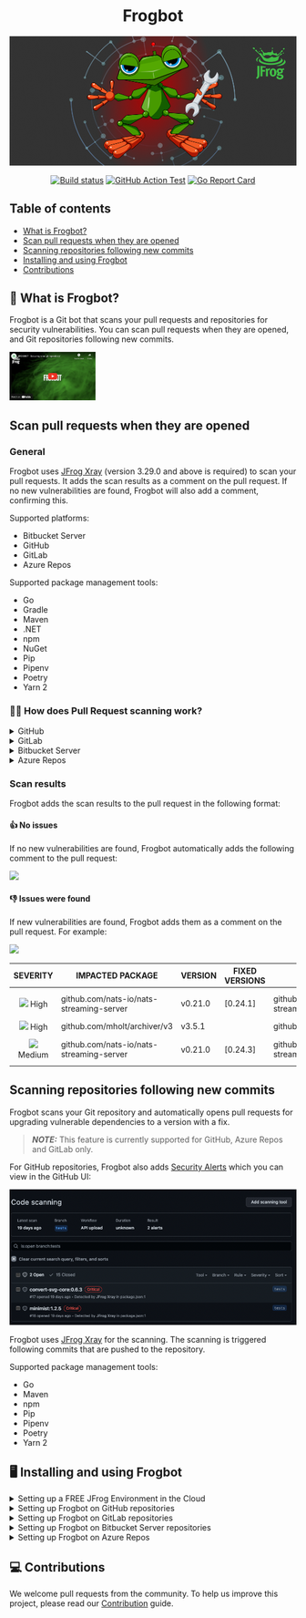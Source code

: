 <div align="center">
   
# Frogbot

[![Frogbot](images/frogbot-intro.png)](#readme)

[![Build status](https://github.com/jfrog/frogbot/actions/workflows/test.yml/badge.svg)](https://github.com/jfrog/frogbot/actions/workflows/test.yml) [![GitHub Action Test](https://github.com/jfrog/frogbot/actions/workflows/action-test.yml/badge.svg)](https://github.com/jfrog/frogbot/actions/workflows/action-test.yml)
[![Go Report Card](https://goreportcard.com/badge/github.com/jfrog/frogbot)](https://goreportcard.com/report/github.com/jfrog/frogbot)

</div>

## Table of contents
- [What is Frogbot?](#what-is-frogbot)
- [Scan pull requests when they are opened](#scan-pull-requests-when-they-are-opened)
- [Scanning repositories following new commits](#scanning-repositories-following-new-commits)
- [Installing and using Frogbot](#installing-and-using-frogbot)
- [Contributions](#contributions)

<div id="what-is-frogbot"></div>

## 🤖 What is Frogbot?
Frogbot is a Git bot that scans your pull requests and repositories for security vulnerabilities. You can scan pull requests when they are opened, and Git repositories following new commits.

<a href="https://www.youtube.com/watch?v=aw-AAxtAVwY"><img width="30%" src="./images/frogbot-screencast.png"></a>

## Scan pull requests when they are opened
### General 
Frogbot uses [JFrog Xray](https://jfrog.com/xray/) (version 3.29.0 and above is required) to scan your pull requests. It adds the scan results as a comment on the pull request. If no new vulnerabilities are found, Frogbot will also add a comment, confirming this.

Supported platforms:
- Bitbucket Server
- GitHub
- GitLab
- Azure Repos

Supported package management tools:
- Go
- Gradle
- Maven
- .NET
- npm
- NuGet
- Pip
- Pipenv
- Poetry
- Yarn 2

### 🕵️‍♀️ How does Pull Request scanning work?
<details>
  <summary>GitHub</summary>

After you create a new pull request, the maintainer of the Git repository can trigger Frogbot to scan the pull request from the pull request UI. 

> **_NOTE:_** The scan output will include only new vulnerabilities added by the pull request.
> Vulnerabilities that aren't new, and existed in the code before the pull request was created, will not be included in
> the
> report. In order to include all of the vulnerabilities in the report, including older ones that weren't added by this
> PR, use the JF_INCLUDE_ALL_VULNERABILITIES environment variable.

The Frogbot GitHub scan workflow is:
1. The developer opens a pull request.
2. The Frogbot workflow automatically gets triggered and a [GitHub environment](https://docs.github.com/en/actions/deployment/targeting-different-environments/using-environments-for-deployment#creating-an-environment) named `frogbot` becomes pending for the maintainer's approval.

[![](./images/github-pending-deployment.png)](#running-frogbot-on-github)

3. The maintainer of the repository reviews the pull request and approves the scan: [![](./images/github-deployment.gif)](#running-frogbot-on-github)
4. Frogbot can be triggered again following new commits, by repeating steps 2 and 3.

</details>

<details>
  <summary>GitLab</summary>

After you create a new merge request, the maintainer of the Git repository can trigger Frogbot to scan the merge request from the merge request UI. 

> **_NOTE:_** The scan output will include only new vulnerabilities added by the merge request.
> Vulnerabilities that aren't new, and existed in the code before the merge request was created, will not be included in
> the
> report. In order to include all of the vulnerabilities in the report, including older ones that weren't added by this
> merge request, use the JF_INCLUDE_ALL_VULNERABILITIES environment variable.

The Frogbot GitLab flow is as follows: 
1. The developer opens a merge request.
2. The maintainer of the repository reviews the merge request and approves the scan by trigerring the manual *frogbot-scan* job.
3. Frogbot is then triggered by the job, it scans the merge request, and adds a comment with the scan results.
4. Frogbot can be triggered again following new commits, by triggering the *frogbot-scan* job again.
[GitLab CI Run Button](./images/gitlab-run-button.png)

</details>

<details>
  <summary>Bitbucket Server</summary>

After you create a new pull request, Frogbot will automatically scan it.

> **_NOTE:_** The scan output will include only new vulnerabilities added by the pull request.
> Vulnerabilities that aren't new, and existed in the code before the pull request was created, will not be included in
> the
> report. In order to include all the vulnerabilities in the report, including older ones that weren't added by this
> PR, use the JF_INCLUDE_ALL_VULNERABILITIES environment variable.

The Frogbot scan on Bitbucket Server workflow:

1. The developer opens a pull request.
2. Frogbot scans the pull request and adds a comment with the scan results.
3. Frogbot can be triggered again following new commits, by adding a comment with the `rescan` text.

</details>

<details>
  <summary>Azure Repos</summary>

After you create a new pull request, Frogbot will automatically scan it.

1. For pull request scanning to be enabled, you must set up `Branch Policies` for the relevant target branch under Azure
   Repos -> Branches:

   <img src="img_3.png" alt="img_3.png" width="200"/>

2. To set branch policies, locate the branch you want to manage. Select `More Options` icon next to the branch and then
   select `Branch Policies`:
   ![img_6.png](img_6.png)

3. Add Build Validation Policy:
   ![img_7.png](img_7.png)
4. Fill the `Add build policy` form with the relevant `Build pipeline`, set `Trigger` to `Automatic` and save:
   <img src="img_10.png" alt="img_10.png" width="400"/>

> **_NOTE:_** The scan output will include only new vulnerabilities added by the pull request.
> Vulnerabilities that aren't new, and existed in the code before the pull request was created, will not be included in
> the
> report. In order to include all the vulnerabilities in the report, including older ones that weren't added by this
> PR, use the JF_INCLUDE_ALL_VULNERABILITIES environment variable.

The Frogbot Azure Repos scan workflow is:

1. The developer opens a pull request.
2. Frogbot scans the pull request and adds a comment with the scan results.
3. Frogbot is triggered again following new commits.

</details>

### Scan results

Frogbot adds the scan results to the pull request in the following format:

#### 👍 No issues

If no new vulnerabilities are found, Frogbot automatically adds the following comment to the pull request:

[![](https://raw.githubusercontent.com/jfrog/frogbot/master/resources/noVulnerabilityBanner.png)](#-no-issues)

#### 👎 Issues were found
If new vulnerabilities are found, Frogbot adds them as a comment on the pull request. For example:

[![](https://raw.githubusercontent.com/jfrog/frogbot/master/resources/vulnerabilitiesBanner.png)](#-issues-were-found)

|                                            SEVERITY                                             | IMPACTED PACKAGE                         | VERSION | FIXED VERSIONS | COMPONENT                                | COMPONENT VERSION | CVE            |
| :---------------------------------------------------------------------------------------------: | ---------------------------------------- | ------- | -------------- | ---------------------------------------- | :---------------: | -------------- |
|   ![](https://raw.githubusercontent.com/jfrog/frogbot/master/resources/highSeverity.png) High   | github.com/nats-io/nats-streaming-server | v0.21.0 | [0.24.1]       | github.com/nats-io/nats-streaming-server |      v0.21.0      | CVE-2022-24450 |
|   ![](https://raw.githubusercontent.com/jfrog/frogbot/master/resources/highSeverity.png) High   | github.com/mholt/archiver/v3             | v3.5.1  |                | github.com/mholt/archiver/v3             |      v3.5.1       |
| ![](https://raw.githubusercontent.com/jfrog/frogbot/master/resources/mediumSeverity.png) Medium | github.com/nats-io/nats-streaming-server | v0.21.0 | [0.24.3]       | github.com/nats-io/nats-streaming-server |      v0.21.0      | CVE-2022-26652 |

## Scanning repositories following new commits

Frogbot scans your Git repository and automatically opens pull requests for upgrading vulnerable dependencies to a
version with a fix.

> **_NOTE:_** This feature is currently supported for GitHub, Azure Repos and GitLab only.

For GitHub repositories, Frogbot also adds [Security Alerts](https://docs.github.com/en/code-security/code-scanning/automatically-scanning-your-code-for-vulnerabilities-and-errors/managing-code-scanning-alerts-for-your-repository) which you can view in the GitHub UI:

![](./images/github-code-scanning.png)

Frogbot uses [JFrog Xray](https://jfrog.com/xray/) for the scanning. The scanning is triggered following commits that
are pushed to the repository.

Supported package management tools:

- Go
- Maven
- npm
- Pip
- Pipenv
- Poetry
- Yarn 2

</details>

<div id="installing-and-using-frogbot"></div>

## 🖥️ Installing and using Frogbot
<details>
  <summary>Setting up a FREE JFrog Environment in the Cloud</summary>

Frogbot requires a JFrog environment to scan your projects. If you don't have an environment, we can set up a free environment in the cloud for you. Just run one of the following commands in your terminal to set up an environment in less than a minute.

The commands will do the following:

1. Install [JFrog CLI](https://www.jfrog.com/confluence/display/CLI/JFrog+CLI) on your machine.
2. Create a FREE JFrog environment in the cloud for you.

**For macOS and Linux, use curl**

```
curl -fL https://getcli.jfrog.io?setup | sh
```

**For Windows, use PowerShell**

```
powershell "Start-Process -Wait -Verb RunAs powershell '-NoProfile iwr https://releases.jfrog.io/artifactory/jfrog-cli/v2-jf/[RELEASE]/jfrog-cli-windows-amd64/jf.exe -OutFile $env:SYSTEMROOT\system32\jf.exe'" ; jf setup
```

After the setup is complete, you'll receive an email with your JFrog environment connection details, which can be stored as secrets in Git.
</details>

<details>
  <summary>Setting up Frogbot on GitHub repositories</summary>

To install Frogbot on GitHub repositories using GitHub Actions: 

1. Make sure you have the connection details of your JFrog environment.
2. Go to your GitHub repository settings page and save the JFrog connection details as repository secrets with the following names - **JF_URL**, **JF_USER**, and **JF_PASSWORD** 

> **_NOTE:_** You can also use **JF_XRAY_URL** and **JF_ARTIFACTORY_URL** instead of **JF_URL**, and **JF_ACCESS_TOKEN** instead of **JF_USER** and **JF_PASSWORD**
   
   ![](images/github-repository-secrets.png)

3. Check the Allow GitHub Actions to create and approve pull requests check box. 

   ![](images/github-pr-permissions.png)

4. Create a new [GitHub environment](https://docs.github.com/en/actions/deployment/targeting-different-environments/using-environments-for-deployment#creating-an-environment) called **frogbot** and add people or public teams as reviewers. The chosen reviewers can trigger Frogbot scans on pull requests.

   ![](images/github-environment.png)

5. Use our [GitHub Actions templates](templates/github-actions/README.md#frogbot-gitHub-actions-templates) to add Frogbot workflows to your project.
6. Push the workflow files to the **.github/workflows** directory in the root of your GitHub repository.

</details>

<details>
  <summary>Setting up Frogbot on GitLab repositories</summary>

To install Frogbot on GitLab repositories using GitLab CI:

1. Make sure you have the connection details of your JFrog environment.
2. Go to your GitLab repository settings page and save the JFrog connection details as repository secrets with the following names - **JF_URL**, **JF_USER**, and **JF_PASSWORD** 
> **_NOTE:_** You can also use **JF_XRAY_URL** and **JF_ARTIFACTORY_URL** instead of **JF_URL**, and **JF_ACCESS_TOKEN** instead of **JF_USER** and **JF_PASSWORD**
3. Add a job named **frogbot-scan** to your **.gitlab-ci.yml** file in your GitLab repository using the code block below.

**Important**
- For npm, yarn 2, NuGet or .NET: Make sure to set the command in a way that it downloads your project dependencies as
  the value of the **JF_INSTALL_DEPS_CMD** variable. For example, `npm i` or `nuget restore`
- Make sure that either **JF_USER** and **JF_PASSWORD** or **JF_ACCESS_TOKEN** are set, **but not both**.

```yml
frogbot-scan:
  rules:
    - if: $CI_PIPELINE_SOURCE == 'merge_request_event'
      when: manual
      variables:
        FROGBOT_CMD: "scan-pull-request"
        JF_GIT_BASE_BRANCH: $CI_MERGE_REQUEST_TARGET_BRANCH_NAME
      # Creating fix pull requests will be triggered by any push to the default branch.
      # You can change it to any other branch you want, for example:
      # if: $CI_COMMIT_BRANCH == "dev"
    - if: $CI_COMMIT_BRANCH == $CI_DEFAULT_BRANCH
      variables:
        FROGBOT_CMD: "create-fix-pull-requests"
        JF_GIT_BASE_BRANCH: $CI_COMMIT_BRANCH
  variables:
    # [Mandatory only for projects which use npm, yarn 2, NuGet and .NET to download their dependencies]
    # The command that installs the project dependencies (e.g "npm i", "nuget restore" or "dotnet restore")
    JF_INSTALL_DEPS_CMD: ""

    # [Mandatory]
    # JFrog platform URL (This functionality requires version 3.29.0 or above of Xray)
    JF_URL: $JF_URL

    # [Mandatory if JF_ACCESS_TOKEN is not provided]
    # JFrog user and password with 'read' permissions for Xray
    JF_USER: $JF_USER
    JF_PASSWORD: $JF_PASSWORD

    # [Mandatory]
    # GitLab accesses token with the following permissions scopes: api, read_api, read_user, read_repository
    JF_GIT_TOKEN: $USER_TOKEN

    # Predefined GitLab variables. There's no need to set them.
    JF_GIT_PROVIDER: gitlab
    JF_GIT_OWNER: $CI_PROJECT_NAMESPACE
    JF_GIT_REPO: $CI_PROJECT_NAME
    JF_GIT_PULL_REQUEST_ID: $CI_MERGE_REQUEST_IID

    # Uncomment the below options if you'd like to use them.

    # [Optional, default: https://gitlab.com]
    # API endpoint to GitLab
    # JF_GIT_API_ENDPOINT: https://gitlab.example.com

    # [Mandatory if JF_USER and JF_PASSWORD are not provided]
    # JFrog access token with 'read' permissions for Xray
    # JF_ACCESS_TOKEN: $JF_ACCESS_TOKEN

    # [Optional, default: "."]
    # Relative path to the project in the git repository
    # JF_WORKING_DIR: path/to/project/dir

    # [Optional]
    # Xray Watches. Learn more about them here: https://www.jfrog.com/confluence/display/JFROG/Configuring+Xray+Watches
    # JF_WATCHES: <watch-1>,<watch-2>...<watch-n>

    # [Optional]
    # JFrog project. Learn more about it here: https://www.jfrog.com/confluence/display/JFROG/Projects
    # JF_PROJECT: <project-key>

    # [Optional, default: "FALSE"]
    # Displays all existing vulnerabilities, including the ones that were added by the pull request.
    # JF_INCLUDE_ALL_VULNERABILITIES: "TRUE"

    # [Optional, default: "TRUE"]
    # Fails the Frogbot task if any security issue is found.
    # JF_FAIL: "FALSE"

    # [Optional, default: "TRUE"]
    # Use Gradle Wrapper (gradlew/gradlew.bat) to run Gradle
    # JF_USE_WRAPPER: "TRUE"
  script:
    # For Linux / MacOS runner:
    - curl -fLg "https://releases.jfrog.io/artifactory/frogbot/v2/[RELEASE]/getFrogbot.sh" | sh
    - ./frogbot ${FROGBOT_CMD}

    # For Windows runner:
    # iwr https://releases.jfrog.io/artifactory/frogbot/v2/[RELEASE]/frogbot-windows-amd64/frogbot.exe -OutFile .\frogbot.exe
    # .\frogbot.exe ${FROGBOT_CMD}
```
</details>

<details>
  <summary>Setting up Frogbot on Bitbucket Server repositories</summary>
    
Frogbot is installed on Bitbucket Server repositories using JFrog Pipelines or Jenkins.
#### Using JFrog Pipelines
To install Frogbot using JFrog Pipelines:

1. Make sure you have the connection details of your JFrog environment.
2. Save the JFrog connection details as a [JFrog Platform Access Token Integration](https://www.jfrog.com/confluence/display/JFROG/JFrog+Platform+Access+Token+Integration) named **jfrogPlatform**.
3. Save your Bitbucket access token as a [Generic Integration](https://www.jfrog.com/confluence/display/JFROG/Generic+Integration) named **bitbucket** with the token as the key and the Bitbucket access token as the value.
4. Create a Pipelines job with the below pipelines.yml content.
5. In the **pipelines.yml**, make sure to set values for all the mandatory variables.
6. In the **pipelines.yml**, if you're using a Windows agent, modify the code inside the onExecute sections as described on the yaml comments.

**Important**
- For npm, yarn 2, NuGet or .NET: Make sure to set inside the pipelines.yml the command in a way that it downloads
  your project dependencies as the value of the **JF_INSTALL_DEPS_CMD** variable. For example, `npm i`
  or `nuget restore`
- Make sure that all necessary build tool that are used to build the scanned project are installed on the Pipelines
  agent.

```yml
resources:
  - name: cron_trigger
    type: CronTrigger
    configuration:
      interval: '*/5 * * * *'     # Every 5 minutes


pipelines:
  - name: Frogbot
    steps:
      - name: Frogbot_Scan
        type: Bash # For Windows runner: PowerShell
        configuration:
          integrations:
            - name: jfrogPlatform
            - name: bitbucket
          inputResources:
            - name: cron_trigger
          environmentVariables:
            # [Mandatory only for projects which use npm, yarn 2, NuGet and .NET to download their dependencies]
            # The command that installs the project dependencies (e.g "npm i", "nuget restore" or "dotnet restore")
            JF_INSTALL_DEPS_CMD: ""

            # [Mandatory]
            # JFrog platform URL
            JF_URL: $int_jfrogPlatform_url

            # [Mandatory if JF_USER and JF_PASSWORD are not provided]
            # JFrog access token with 'read' permissions for Xray
            JF_ACCESS_TOKEN: $int_jfrogPlatform_accessToken

            # [Mandatory]
            # Bitbucket accesses token with the following permissions 
            JF_GIT_TOKEN: $int_bitbucket_token
            JF_GIT_PROVIDER: "bitbucketServer"

            # [Mandatory]
            # API endpoint to Bitbucket server
            JF_GIT_API_ENDPOINT: $int_bitbucket_url

            # [Mandatory]
            # Bitbucket project namespace
            JF_GIT_OWNER: ""

            # [Mandatory]
            # Bitbucket repository name
            JF_GIT_REPO: ""

              # Uncomment the below options if you'd like to use them.

              # [Optional, default: "."]
              # Relative path to the project in the git repository
              # JF_WORKING_DIR: path/to/project/dir

              # [Optional]
              # Xray Watches. Learn more about them here: https://www.jfrog.com/confluence/display/JFROG/Configuring+Xray+Watches
              # JF_WATCHES: <watch-1>,<watch-2>...<watch-n>

              # [Optional]
              # JFrog project. Learn more about it here: https://www.jfrog.com/confluence/display/JFROG/Projects
              # JF_PROJECT: <project-key>

              # [Optional, default: "FALSE"]
              # Displays all existing vulnerabilities, including the ones that were added by the pull request.
              # JF_INCLUDE_ALL_VULNERABILITIES: "TRUE"

              # [Optional, default: "TRUE"]
              # Fails the Frogbot task if any security issue is found.
              # JF_FAIL: "FALSE"

              # [Optional, default: "TRUE"]
              # Use Gradle Wrapper (gradlew/gradlew.bat) to run Gradle
              # JF_USE_WRAPPER: "TRUE"
            
        execution:
          onExecute:
            - curl -fLg "https://releases.jfrog.io/artifactory/frogbot/v2/[RELEASE]/getFrogbot.sh" | sh
            - ./frogbot scan-pull-requests
            # For Windows runner:
            # - iwr https://releases.jfrog.io/artifactory/frogbot/v2/[RELEASE]/frogbot-windows-amd64/frogbot.exe -OutFile .\frogbot.exe
            # - .\frogbot.exe scan-pull-requests
```

#### Using Jenkins
To install Frogbot using Jenkins:

1. Make sure you have the connection details of your JFrog environment.
2. Save the JFrog connection details as Credentials in Jenkins with the following Credential IDs: **JF_URL**, **JF_USER** and **JF_PASSWORD** (You can also use **JF_XRAY_URL** and **JF_ARTIFACTORY_URL** instead of  **JF_URL** and **JF_ACCESS_TOKEN** instead of **JF_USER** and **JF_PASSWORD**).
3. Save your Bitbucket access token as a Credential in Jenkins with the BITBUCKET_TOKEN Credential ID.
4. Create a Pipeline job in Jenkins with the below Jenkinsfile content.
5. In the Jenkinsfile, set the values of all the mandatory variables.
6. In the Jenkinsfile, modify the code inside the `Download Frogbot` and `Scan Pull Requests` according to the Jenkins agent operating system.

**Important**
- For npm, yarn 2, NuGet or .NET: Make sure to set inside the Jenkinsfile the command in a way that it downloads your
  project dependencies as the value of the **JF_INSTALL_DEPS_CMD** variable. For example, `npm i` or `nuget restore`
- Make sure that either **JF_USER** and **JF_PASSWORD** or **JF_ACCESS_TOKEN** are set in the Jenkinsfile, but not both.
- Make sure that all necessary build tool that are used to build the scanned project are installed on the Jenkins agent.

</details>
<details>
  <summary>Setting up Frogbot on Azure Repos</summary>

To install Frogbot on Azure Repos repositories:

1. Make sure you have the connection details of your JFrog environment.
2. Go to Azure DevOps Pipelines of the relevant project, and add `New pipeline`.
3. Set `Azure Repos Git` as your code source.
4. Select the relevant repository of which Frogbot will scan.
5. Select 'Starter Pipeline' and use `frogbot-scan-pr.yml` and `frogbot-scan-and-fix.yml`:

#### frogbot-scan-pr.yml:

```yaml
trigger:
  branches:
    include:
      - master
      - dev
      - main

pool:
  vmImage: ubuntu-latest

jobs:
  - job:
    condition: and(succeeded(), eq(variables['Build.Reason'], 'PullRequest'))
    displayName: "Frogbot Scan Pull Request"
    steps:
      - task: CmdLine@2
        displayName: 'Download and Run Frogbot'
        env:
          # [Mandatory]
          # Azure Repos personal access token with Code -> Read & Write permissions
          JF_GIT_TOKEN: $(USER_TOKEN)

          # [Mandatory only for projects which use npm, yarn 2, NuGet and .NET to download their dependencies]
          # The command that installs the project dependencies (e.g "npm i", "nuget restore" or "dotnet restore")
          JF_INSTALL_DEPS_CMD: ""

          # [Mandatory]
          # JFrog platform URL (This functionality requires version 3.29.0 or above of Xray)
          JF_URL: $(JF_URL)

          # [Mandatory if JF_ACCESS_TOKEN is not provided]
          # JFrog user and password with 'read' permissions for Xray
          JF_USER: $(JF_USER)
          JF_PASSWORD: $(JF_PASSWORD)

          # [Mandatory if JF_USER and JF_PASSWORD are not provided]
          # JFrog access token with 'read' permissions for Xray
          # JF_ACCESS_TOKEN: $(JF_ACCESS_TOKEN)

          # [Optional, default: "."]
          # Relative path to the project in the git repository
          # JF_WORKING_DIR: path/to/project/dir

          # [Optional]
          # Xray Watches. Learn more about them here: https://www.jfrog.com/confluence/display/JFROG/Configuring+Xray+Watches
          # JF_WATCHES: <watch-1>,<watch-2>...<watch-n>

          # [Optional]
          # JFrog project. Learn more about it here: https://www.jfrog.com/confluence/display/JFROG/Projects
          # JF_PROJECT: <project-key>

          # [Optional, default: "FALSE"]
          # Displays all existing vulnerabilities, including the ones that were added by the pull request.
          # JF_INCLUDE_ALL_VULNERABILITIES: "TRUE"

          # [Optional, default: "TRUE"]
          # Fails the Frogbot task if any security issue is found.
          # JF_FAIL: "FALSE"

          # Predefined Azure Pipelines variables. There's no need to set them.
          JF_GIT_PULL_REQUEST_ID: $(System.PullRequest.PullRequestId)
          JF_GIT_PROJECT: $(System.TeamProject)
          JF_GIT_REPO: $(Build.Repository.Name)
          JF_GIT_API_ENDPOINT: $(System.CollectionUri)
          JF_GIT_BASE_BRANCH: $(System.PullRequest.TargetBranch)
          JF_GIT_OWNER: $(System.TeamProject)
          JF_GIT_PROVIDER: 'azureRepos'

        inputs:
          script: |
            curl -fLg "https://releases.jfrog.io/artifactory/frogbot/v2/[RELEASE]/getFrogbot.sh" | sh
            ./frogbot spr
```

#### frogbot-scan-and-fix.yml:

```yaml
trigger:
  branches:
    include:
      - master
      - dev
      - main

pr: none

pool:
  vmImage: ubuntu-latest

jobs:
  - job:
    displayName: "Frogbot Scan and Fix"
    condition: and(succeeded(), eq(variables['Build.Reason'], 'IndividualCI'))
    steps:
      - task: CmdLine@2
        displayName: 'Download and Run Frogbot'
        env:
          # [Mandatory]
          # Azure Repos personal access token with Code -> Read & Write permissions
          JF_GIT_TOKEN: $(USER_TOKEN)

          # [Mandatory only for projects which use npm, yarn 2, NuGet and .NET to download their dependencies]
          # The command that installs the project dependencies (e.g "npm i", "nuget restore" or "dotnet restore")
          JF_INSTALL_DEPS_CMD: ""

          # [Mandatory]
          # JFrog platform URL (This functionality requires version 3.29.0 or above of Xray)
          JF_URL: $(JF_URL)

          # [Mandatory if JF_ACCESS_TOKEN is not provided]
          # JFrog user and password with 'read' permissions for Xray
          JF_USER: $(JF_USER)
          JF_PASSWORD: $(JF_PASSWORD)

          # [Mandatory if JF_USER and JF_PASSWORD are not provided]
          # JFrog access token with 'read' permissions for Xray
          # JF_ACCESS_TOKEN: $(JF_ACCESS_TOKEN)

          # [Optional, default: "."]
          # Relative path to the project in the git repository
          # JF_WORKING_DIR: path/to/project/dir

          # [Optional]
          # Xray Watches. Learn more about them here: https://www.jfrog.com/confluence/display/JFROG/Configuring+Xray+Watches
          # JF_WATCHES: <watch-1>,<watch-2>...<watch-n>

          # [Optional]
          # JFrog project. Learn more about it here: https://www.jfrog.com/confluence/display/JFROG/Projects
          # JF_PROJECT: <project-key>

          # [Optional, default: "FALSE"]
          # Displays all existing vulnerabilities, including the ones that were added by the pull request.
          # JF_INCLUDE_ALL_VULNERABILITIES: "TRUE"

          # [Optional, default: "TRUE"]
          # Fails the Frogbot task if any security issue is found.
          # JF_FAIL: "FALSE"

          # Predefined Azure Pipelines variables. There's no need to set them.
          JF_GIT_PROJECT: $(System.TeamProject)
          JF_GIT_REPO: $(Build.Repository.Name)
          JF_GIT_API_ENDPOINT: $(System.CollectionUri)
          JF_GIT_BASE_BRANCH: $(Build.SourceBranchName)
          JF_GIT_OWNER: $(System.TeamProject)
          JF_GIT_PROVIDER: 'azureRepos'

        inputs:
          script: |
            curl -fLg "https://releases.jfrog.io/artifactory/frogbot/v2/[RELEASE]/getFrogbot.sh" | sh
            ./frogbot cfpr
```

> **_NOTE:_** You can also use **JF_XRAY_URL** and **JF_ARTIFACTORY_URL** instead of **JF_URL**, and **JF_ACCESS_TOKEN**
> instead of **JF_USER** and **JF_PASSWORD**

</details>

<div id="contributions"></div>

## 💻 Contributions

We welcome pull requests from the community. To help us improve this project, please read
our [Contribution](./CONTRIBUTING.md#-guidelines) guide.
